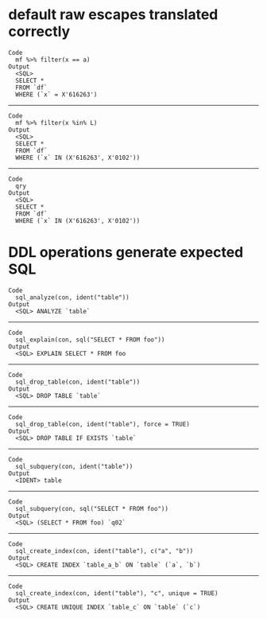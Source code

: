 # default raw escapes translated correctly

    Code
      mf %>% filter(x == a)
    Output
      <SQL>
      SELECT *
      FROM `df`
      WHERE (`x` = X'616263')

---

    Code
      mf %>% filter(x %in% L)
    Output
      <SQL>
      SELECT *
      FROM `df`
      WHERE (`x` IN (X'616263', X'0102'))

---

    Code
      qry
    Output
      <SQL>
      SELECT *
      FROM `df`
      WHERE (`x` IN (X'616263', X'0102'))

# DDL operations generate expected SQL

    Code
      sql_analyze(con, ident("table"))
    Output
      <SQL> ANALYZE `table`

---

    Code
      sql_explain(con, sql("SELECT * FROM foo"))
    Output
      <SQL> EXPLAIN SELECT * FROM foo

---

    Code
      sql_drop_table(con, ident("table"))
    Output
      <SQL> DROP TABLE `table`

---

    Code
      sql_drop_table(con, ident("table"), force = TRUE)
    Output
      <SQL> DROP TABLE IF EXISTS `table`

---

    Code
      sql_subquery(con, ident("table"))
    Output
      <IDENT> table

---

    Code
      sql_subquery(con, sql("SELECT * FROM foo"))
    Output
      <SQL> (SELECT * FROM foo) `q02`

---

    Code
      sql_create_index(con, ident("table"), c("a", "b"))
    Output
      <SQL> CREATE INDEX `table_a_b` ON `table` (`a`, `b`)

---

    Code
      sql_create_index(con, ident("table"), "c", unique = TRUE)
    Output
      <SQL> CREATE UNIQUE INDEX `table_c` ON `table` (`c`)

